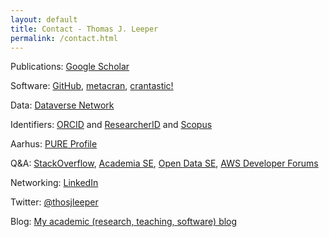 ```yaml
---
layout: default
title: Contact - Thomas J. Leeper
permalink: /contact.html
---
```


Publications: [Google Scholar](http://scholar.google.com/citations?user=hqiux-MAAAAJ)

Software: [GitHub](https://github.com/leeper), [metacran](http://www.r-pkg.org/maint/thosjleeper@gmail.com), [crantastic!](http://crantastic.org/authors/2512)

Data: [Dataverse Network](https://dataverse.harvard.edu/dataverse/leeper)

Identifiers: [ORCID](http://orcid.org/0000-0003-4097-6326) and [ResearcherID](http://www.researcherid.com/rid/J-9733-2013) and [Scopus](http://www.scopus.com/authid/detail.uri?authorId=54998513300)

Aarhus: [PURE Profile](http://pure.au.dk/portal/da/tleeper@ps.au.dk)

Q&A: [StackOverflow](http://stackoverflow.com/users/2338862/thomas), [Academia SE](http://academia.stackexchange.com/users/6984/thomas), [Open Data SE](http://opendata.stackexchange.com/users/2085/thomas), [AWS Developer Forums](https://forums.aws.amazon.com/profile.jspa?userID=187779)

Networking: [LinkedIn](http://www.linkedin.com/in/thomasjleeper)

Twitter: [@thosjleeper](https://twitter.com/thosjleeper)

Blog: [My academic (research, teaching, software) blog](http://www.thomasleeper.com/blog)

